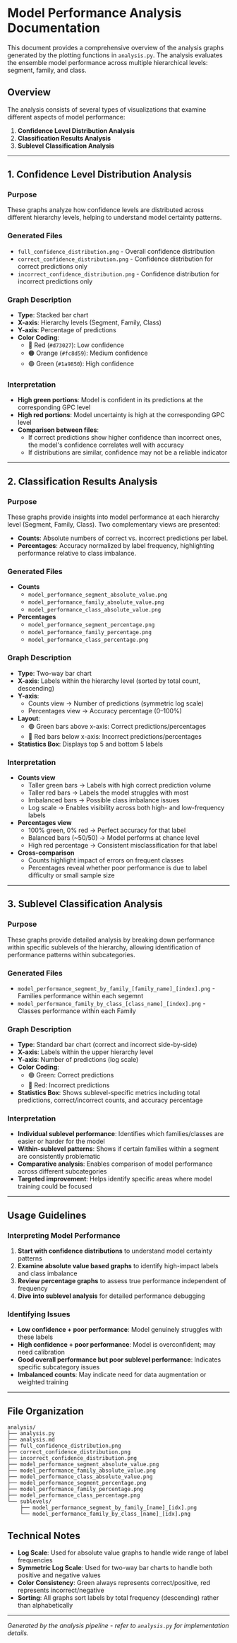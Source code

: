 # Model Performance Analysis Documentation

This document provides a comprehensive overview of the analysis graphs generated by the plotting functions in `analysis.py`. The analysis evaluates the ensemble model performance across multiple hierarchical levels: segment, family, and class.

## Overview

The analysis consists of several types of visualizations that examine different aspects of model performance:

1. **Confidence Level Distribution Analysis**
2. **Classification Results Analysis**
3. **Sublevel Classification Analysis**

---

## 1. Confidence Level Distribution Analysis

### Purpose
These graphs analyze how confidence levels are distributed across different hierarchy levels, helping to understand model certainty patterns.

### Generated Files
- `full_confidence_distribution.png` - Overall confidence distribution
- `correct_confidence_distribution.png` - Confidence distribution for correct predictions only
- `incorrect_confidence_distribution.png` - Confidence distribution for incorrect predictions only

### Graph Description
- **Type**: Stacked bar chart
- **X-axis**: Hierarchy levels (Segment, Family, Class)
- **Y-axis**: Percentage of predictions
- **Color Coding**:
  - 🔴 Red (`#d73027`): Low confidence
  - 🟠 Orange (`#fc8d59`): Medium confidence
  - 🟢 Green (`#1a9850`): High confidence

### Interpretation
- **High green portions**: Model is confident in its predictions at the corresponding GPC level
- **High red portions**: Model uncertainty is high at the corresponding GPC level
- **Comparison between files**: 
  - If correct predictions show higher confidence than incorrect ones, the model's confidence correlates well with accuracy
  - If distributions are similar, confidence may not be a reliable indicator

---

## 2. Classification Results Analysis

### Purpose  
These graphs provide insights into model performance at each hierarchy level (Segment, Family, Class). Two complementary views are presented:  
- **Counts**: Absolute numbers of correct vs. incorrect predictions per label.  
- **Percentages**: Accuracy normalized by label frequency, highlighting performance relative to class imbalance.  

### Generated Files  
- **Counts**  
  - `model_performance_segment_absolute_value.png`  
  - `model_performance_family_absolute_value.png`  
  - `model_performance_class_absolute_value.png`  
- **Percentages**  
  - `model_performance_segment_percentage.png`  
  - `model_performance_family_percentage.png`  
  - `model_performance_class_percentage.png`  

### Graph Description  
- **Type**: Two-way bar chart  
- **X-axis**: Labels within the hierarchy level (sorted by total count, descending)  
- **Y-axis**:  
  - Counts view → Number of predictions (symmetric log scale)  
  - Percentages view → Accuracy percentage (0–100%)  
- **Layout**:  
  - 🟢 Green bars above x-axis: Correct predictions/percentages  
  - 🔴 Red bars below x-axis: Incorrect predictions/percentages  
- **Statistics Box**: Displays top 5 and bottom 5 labels  

### Interpretation  
- **Counts view**  
  - Taller green bars → Labels with high correct prediction volume  
  - Taller red bars → Labels the model struggles with most  
  - Imbalanced bars → Possible class imbalance issues  
  - Log scale → Enables visibility across both high- and low-frequency labels  
- **Percentages view**  
  - 100% green, 0% red → Perfect accuracy for that label  
  - Balanced bars (~50/50) → Model performs at chance level  
  - High red percentage → Consistent misclassification for that label  
- **Cross-comparison**  
  - Counts highlight impact of errors on frequent classes  
  - Percentages reveal whether poor performance is due to label difficulty or small sample size  

---

## 3. Sublevel Classification Analysis

### Purpose
These graphs provide detailed analysis by breaking down performance within specific sublevels of the hierarchy, allowing identification of performance patterns within subcategories.

### Generated Files
- `model_performance_segment_by_family_[family_name]_[index].png` - Families performance within each segemnt
- `model_performance_family_by_class_[class_name]_[index].png` - Classes performance within each Family

### Graph Description
- **Type**: Standard bar chart (correct and incorrect side-by-side)
- **X-axis**: Labels within the upper hierarchy level
- **Y-axis**: Number of predictions (log scale)
- **Color Coding**:
  - 🟢 Green: Correct predictions
  - 🔴 Red: Incorrect predictions
- **Statistics Box**: Shows sublevel-specific metrics including total predictions, correct/incorrect counts, and accuracy percentage

### Interpretation
- **Individual sublevel performance**: Identifies which families/classes are easier or harder for the model
- **Within-sublevel patterns**: Shows if certain families within a segment are consistently problematic
- **Comparative analysis**: Enables comparison of model performance across different subcategories
- **Targeted improvement**: Helps identify specific areas where model training could be focused

---

## Usage Guidelines

### Interpreting Model Performance
1. **Start with confidence distributions** to understand model certainty patterns
2. **Examine absolute value based graphs** to identify high-impact labels and class imbalance
3. **Review percentage graphs** to assess true performance independent of frequency
4. **Dive into sublevel analysis** for detailed performance debugging

### Identifying Issues
- **Low confidence + poor performance**: Model genuinely struggles with these labels
- **High confidence + poor performance**: Model is overconfident; may need calibration
- **Good overall performance but poor sublevel performance**: Indicates specific subcategory issues
- **Imbalanced counts**: May indicate need for data augmentation or weighted training

---

## File Organization

```
analysis/
├── analysis.py                         
├── analysis.md                          
├── full_confidence_distribution.png     
├── correct_confidence_distribution.png  
├── incorrect_confidence_distribution.png 
├── model_performance_segment_absolute_value.png       
├── model_performance_family_absolute_value.png        
├── model_performance_class_absolute_value.png      
├── model_performance_segment_percentage.png  
├── model_performance_family_percentage.png    
├── model_performance_class_percentage.png  
└── sublevels/
    ├── model_performance_segment_by_family_[name]_[idx].png
    └── model_performance_family_by_class_[name]_[idx].png
```

## Technical Notes

- **Log Scale**: Used for absolute value graphs to handle wide range of label frequencies
- **Symmetric Log Scale**: Used for two-way bar charts to handle both positive and negative values
- **Color Consistency**: Green always represents correct/positive, red represents incorrect/negative
- **Sorting**: All graphs sort labels by total frequency (descending) rather than alphabetically

---

*Generated by the analysis pipeline - refer to `analysis.py` for implementation details.*